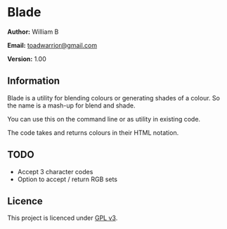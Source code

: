 # Blade

**Author:** William B

**Email:** toadwarrior@gmail.com

**Version:** 1.00

## Information

Blade is a utility for blending colours or generating shades of a colour. So the name is a mash-up for blend and shade.

You can use this on the command line or as utility in existing code.

The code takes and returns colours in their HTML notation.

## TODO

* Accept 3 character codes
* Option to accept / return RGB sets

## Licence

This project is licenced under [GPL v3](http://www.gnu.org/licenses/gpl.html).

